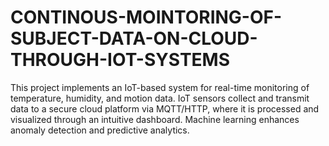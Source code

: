 # CONTINOUS-MOINTORING-OF-SUBJECT-DATA-ON-CLOUD-THROUGH-IOT-SYSTEMS
This project implements an IoT-based system for real-time monitoring of temperature, humidity, and motion data. IoT sensors collect and transmit data to a secure cloud platform via MQTT/HTTP, where it is processed and visualized through an intuitive dashboard. Machine learning enhances anomaly detection and predictive analytics.

